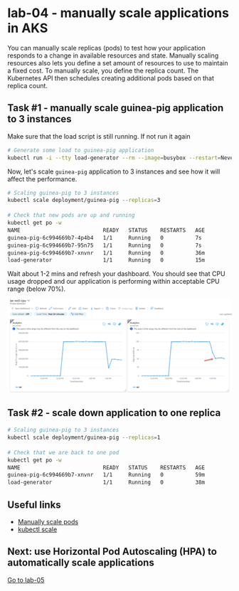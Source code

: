 # lab-04 - manually scale applications in AKS

You can manually scale replicas (pods) to test how your application responds to a change in available resources and state. Manually scaling resources also lets you define a set amount of resources to use to maintain a fixed cost. To manually scale, you define the replica count. The Kubernetes API then schedules creating additional pods based on that replica count.

## Task #1 - manually scale guinea-pig application to 3 instances

Make sure that the load script is still running. If not run it again 

```bash
# Generate some load to guinea-pig application
kubectl run -i --tty load-generator --rm --image=busybox --restart=Never -- /bin/sh -c "while sleep 0.01; do wget -q -O- http://guinea-pig-service/api/highcpu; done"
```

Now, let's scale `guinea-pig` application to 3 instances and see how it will affect the performance. 

```bash
# Scaling guinea-pig to 3 instances
kubectl scale deployment/guinea-pig --replicas=3

# Check that new pods are up and running
kubectl get po -w
NAME                          READY   STATUS    RESTARTS   AGE
guinea-pig-6c994669b7-4p4b4   1/1     Running   0          7s
guinea-pig-6c994669b7-95n75   1/1     Running   0          7s
guinea-pig-6c994669b7-xnvnr   1/1     Running   0          36m
load-generator                1/1     Running   0          15m
```

Wait about 1-2 mins and refresh your dashboard. You should see that CPU usage dropped and our application is performing within acceptable CPU range (below 70%).

![chart](images/charts.png)

## Task #2 - scale down application to one replica

```bash
# Scaling guinea-pig to 3 instances
kubectl scale deployment/guinea-pig --replicas=1

# Check that we are back to one pod
kubectl get po -w
NAME                          READY   STATUS    RESTARTS   AGE
guinea-pig-6c994669b7-xnvnr   1/1     Running   0          59m
load-generator                1/1     Running   0          38m
```

## Useful links

* [Manually scale pods](https://docs.microsoft.com/en-us/azure/aks/tutorial-kubernetes-scale?WT.mc_id=AZ-MVP-5003837&tabs=azure-cli#manually-scale-pods)
* [kubectl scale](https://kubernetes.io/docs/reference/generated/kubectl/kubectl-commands#scale)

## Next: use Horizontal Pod Autoscaling (HPA) to automatically scale applications

[Go to lab-05](../lab-05/readme.md)